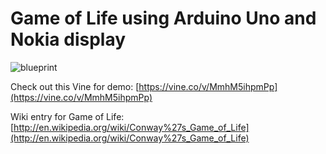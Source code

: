 # Game of Life using Arduino Uno and Nokia display

![blueprint](https://raw2.github.com/lucho-yankov/Arduino-Playground/master/game_of_life/game_of_life.png)

Check out this Vine for demo: [https://vine.co/v/MmhM5ihpmPp](https://vine.co/v/MmhM5ihpmPp)

Wiki entry for Game of Life: [http://en.wikipedia.org/wiki/Conway%27s_Game_of_Life](http://en.wikipedia.org/wiki/Conway%27s_Game_of_Life)

